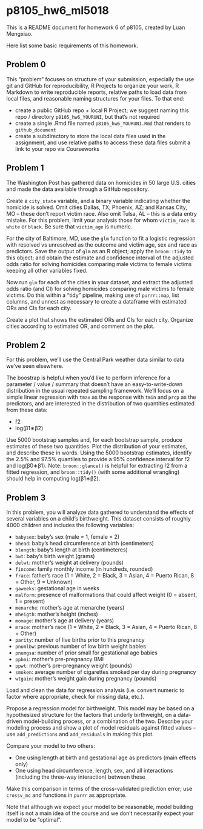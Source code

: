 # p8105_hw6_ml5018

This is a README document for homework 6 of p8105, created by Luan Mengxiao.

Here list some basic requirements of this homework.

## Problem 0

This “problem” focuses on structure of your submission, especially the use git and GitHub for reproducibility, R Projects to organize your work, R Markdown to write reproducible reports, relative paths to load data from local files, and reasonable naming structures for your files. To that end:

* create a public GitHub repo + local R Project; we suggest naming this repo / directory `p8105_hw6_YOURUNI`, but that’s not required
* create a single .Rmd file named `p8105_hw6_YOURUNI.Rmd` that renders to `github_document`
* create a subdirectory to store the local data files used in the assignment, and use relative paths to access these data files
submit a link to your repo via Courseworks

## Problem 1

The Washington Post has gathered data on homicides in 50 large U.S. cities and made the data available through a GitHub repository.

Create a `city_state` variable, and a binary variable indicating whether the homicide is solved. Omit cities Dallas, TX; Phoenix, AZ; and Kansas City, MO – these don’t report victim race. Also omit Tulsa, AL – this is a data entry mistake. For this problem, limit your analysis those for whom `victim_race` is `white` or `black`. Be sure that `victim_age` is numeric.

For the city of Baltimore, MD, use the `glm` function to fit a logistic regression with resolved vs unresolved as the outcome and victim age, sex and race as predictors. Save the output of `glm` as an R object; apply the `broom::tidy` to this object; and obtain the estimate and confidence interval of the adjusted odds ratio for solving homicides comparing male victims to female victims keeping all other variables fixed.

Now run `glm` for each of the cities in your dataset, and extract the adjusted odds ratio (and CI) for solving homicides comparing male victims to female victims. Do this within a “tidy” pipeline, making use of `purrr::map`, list columns, and unnest as necessary to create a dataframe with estimated ORs and CIs for each city.

Create a plot that shows the estimated ORs and CIs for each city. Organize cities according to estimated OR, and comment on the plot.

## Problem 2

For this problem, we’ll use the Central Park weather data similar to data we’ve seen elsewhere.

The boostrap is helpful when you’d like to perform inference for a parameter / value / summary that doesn’t have an easy-to-write-down distribution in the usual repeated sampling framework. We’ll focus on a simple linear regression with `tmax` as the response with `tmin` and `prcp` as the predictors, and are interested in the distribution of two quantities estimated from these data:

* r̂2
* log(β̂1∗β̂2)

Use 5000 bootstrap samples and, for each bootstrap sample, produce estimates of these two quantities. Plot the distribution of your estimates, and describe these in words. Using the 5000 bootstrap estimates, identify the 2.5% and 97.5% quantiles to provide a 95% confidence interval for r̂2 and log(β̂0∗β̂1). Note: `broom::glance()` is helpful for extracting r̂2 from a fitted regression, and `broom::tidy()` (with some additional wrangling) should help in computing log(β̂1∗β̂2).

## Problem 3

In this problem, you will analyze data gathered to understand the effects of several variables on a child’s birthweight. This dataset consists of roughly 4000 children and includes the following variables:

* `babysex`: baby’s sex (male = 1, female = 2)
* `bhead`: baby’s head circumference at birth (centimeters)
* `blength`: baby’s length at birth (centimeteres)
* `bwt`: baby’s birth weight (grams)
* `delwt`: mother’s weight at delivery (pounds)
* `fincome`: family monthly income (in hundreds, rounded)
* `frace`: father’s race (1 = White, 2 = Black, 3 = Asian, 4 = Puerto Rican, 8 = Other, 9 = Unknown)
* `gaweeks`: gestational age in weeks
* `malform`: presence of malformations that could affect weight (0 = absent, 1 = present)
* `menarche`: mother’s age at menarche (years)
* `mheigth`: mother’s height (inches)
* `momage`: mother’s age at delivery (years)
* `mrace`: mother’s race (1 = White, 2 = Black, 3 = Asian, 4 = Puerto Rican, 8 = Other)
* `parity`: number of live births prior to this pregnancy
* `pnumlbw`: previous number of low birth weight babies
* `pnumgsa`: number of prior small for gestational age babies
* `ppbmi`: mother’s pre-pregnancy BMI
* `ppwt`: mother’s pre-pregnancy weight (pounds)
* `smoken`: average number of cigarettes smoked per day during pregnancy
* `wtgain`: mother’s weight gain during pregnancy (pounds)

Load and clean the data for regression analysis (i.e. convert numeric to factor where appropriate, check for missing data, etc.).

Propose a regression model for birthweight. This model may be based on a hypothesized structure for the factors that underly birthweight, on a data-driven model-building process, or a combination of the two. Describe your modeling process and show a plot of model residuals against fitted values – use `add_predictions` and `add_residuals` in making this plot.

Compare your model to two others:

* One using length at birth and gestational age as predictors (main effects only)
* One using head circumference, length, sex, and all interactions (including the three-way interaction) between these

Make this comparison in terms of the cross-validated prediction error; use `crossv_mc` and functions in `purrr` as appropriate.

Note that although we expect your model to be reasonable, model building itself is not a main idea of the course and we don’t necessarily expect your model to be “optimal”.

